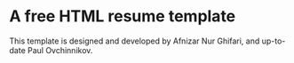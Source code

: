# A free HTML resume template

This template is designed and developed by Afnizar Nur Ghifari, and up-to-date Paul Ovchinnikov.
